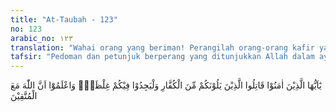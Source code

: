 ```yaml
---
title: "At-Taubah - 123"
no: 123
arabic_no: ١٢٣
translation: "Wahai orang yang beriman! Perangilah orang-orang kafir yang di sekitar kamu, dan hendaklah mereka merasakan sikap tegas darimu, dan ketahuilah bahwa Allah beserta orang yang bertakwa."
tafsir: "Pedoman dan petunjuk berperang yang ditunjukkan Allah dalam ayat ini kepada Rasulullah saw dan kaum Muslimin adalah lebih dahulu memerangi musuh-musuh Islam yang berada pada garis lingkaran yang terdekat dengan pusat kedudukan umat Islam, kemudian dilanjutkan kepada lingkaran yang lebih jauh.\n\nHal ini didasarkan kepada prinsip, bahwa peperangan yang dilakukan umat Islam hanyalah untuk mengamankan jalannya dakwah Islamiyah dan untuk melindungi keselamatan umat Islam, sedang dakwah tersebut juga dimulai dari orang-orang yang terdekat, dilanjutkan kepada orang-orang yang lebih jauh. Dengan demikian, terlihat adanya keselarasan antara dakwah Islamiyah dan peperangan tersebut.\n\nPetunjuk ini telah dilaksanakan dengan baik oleh Rasulullah saw, baik dalam bidang dakwah, maupun peperangan yang berfungsi untuk meng-amankan dakwah tersebut. Mengenai dakwah, beliau telah melaksanakannya lebih dahulu kepada keluarganya yang terdekat dan sahabat-sahabat karibnya, sesuai dengan petunjuk Allah.\n\nDan berilah peringatan kepada kerabat-kerabatmu yang terdekat. (asy-Syu'ara/26: 214)\n\nDan firman-Nya dalam ayat yang lain:\n\n¦dan agar kamu memberi peringatan kepada (penduduk) Ummul Qura (Mekah) dan orang-orang yang di luar lingkungannya. (al-An'am/6: 92)\n\nKemudian, dakwah ini beliau lanjutkan kepada masyarakat yang lebih luas, tidak saja dalam lingkungan negeri Arab, bahkan kepada raja-raja dan bangsa-bangsa sekitar Jazirah Arab.\n\nDemikian pula dalam hal peperangan, sesuai dengan ayat-ayat sebelum-nya dimulai dari musuh-musuh Islam yang terdekat, yang selalu melakukan tipu daya untuk menghalang-halangi kelangsungan dakwah Islamiyah. Kemudian dilanjutkan kepada suku-suku Arab yang lebih jauh dari pusat kedudukan atau basis umat Islam. Sesudah Rasulullah saw wafat, maka para khalifah sesudahnya meneruskan peperangan tersebut ke daerah-daerah yang lebih jauh, yaitu ke negeri Syam (Syria) dan Irak. Kemudian menyusup ke benua Afrika (sebelah Barat) dan Persia, Khurasan, bahkan sampai ke pegunungan Hindukust (sebelah Timur) sesuai dengan perluasan dakwah Islamiyah.\n\nMusuh-musuh Islam yang terdekat kepada Rasulullah dan kaum Muslimin ketika itu ialah orang-orang kafir yang terdiri dari kaum Yahudi yang berdiam di kota Medinah, kemudian di Khaibar, dan selanjutnya mereka yang memerangi kaum Muslimin di Perang Tabuk, dan sesudah itu musuh-musuh Islam di daerah-daerah Syam yang ketika itu berada dalam kekuasaan Romawi Timur yang berpusat di Bizantium.\n\nStrategi perang dengan cara memulai dari yang terdekat kepada yang jauh, adalah tepat sekali, ditinjau dari berbagai segi, yaitu: dari segi kemungkinan fasilitas pengangkutan, perbekalan, dan biaya. Semakin dekat tempatnya, semakin mudah cara-cara pengangkutan, dan dengan demikian semakin kecil pula biaya dan perbekalan yang diperlukan. Semakin jauh tempat yang harus didatangi, semakin sukar pula pengangkutan, dan semakin banyak pula waktu dan perbekalan yang diperlukan. Dengan sendirinya semakin banyak biaya dan tenaga yang dibutuhkan.\n\nPerang dalam tuntunan ajaran Islam adalah perjuangan yang harus dipersiapkan untuk terciptanya perdamaian sebagaimana pepatah dalam bahasa Arab, yang diungkapkan dalam kalimat:\n\nPerdamaian yang dipersenjatai\n\nDalam kaidah umum biasa dikatakan, kita harus selalu siap berperang untuk menciptakan perdamaian. Jika kita tidak dalam keadaan siap perang maka musuh setiap saat dapat menyerang kita, tetapi jika kita dalam keadaan siap perang maka musuhpun tidak berani menyerang kita.\n\nKarena itulah dalam Al-Qur'an, terutama Surah at-Taubah banyak mengungkapkan persoalan perang dan petunjuk-petunjuk kepada umat Islam untuk selalu siap berperang dengan berbagai stretegi untuk mewujudkan perdamaian.\n\nAllah memberikan petunjuk-Nya, agar kaum Muslimin mampu meng-gunakan kekerasan dan kekuatan terhadap orang-orang kafir yang menghalang-halangi dakwah Islamiyah, apabila jalan diplomasi dan perlakuan yang lemah lembut dan ramah tamah tidak bermanfaat lagi untuk mereka. Kaum Muslimin diperintahkan untuk bersikap adil, kasih sayang, dan ramah tamah kepada orang-orang bukan Islam. Akan tetapi bila mereka tetap mengganggu kepentingan umat Islam, terutama dakwah Islamiyah, maka kaum Muslimin harus menggunakan kekuatan dan kekuasaan, sehingga mereka menghentikan permusuhan terhadap Islam dan kaum Muslimin. Hal ini tersebut pula dalam firman Allah pada ayat yang lain:\n\nHai Nabi, berjihadlah (melawan) orang-orang kafir dan orang-orang munafik itu, dan bersikap keraslah terhadap mereka. (at-Taubah/9: 73)\n\nDengan demikian jelaslah bahwa kaum Muslimin harus siap mengguna-kan dua macam sikap dalam menghadapi orang kafir dan munafik yaitu, pertama sikap diplomasi yang luwes, lembut, dan ramah tamah jika mereka mau diajak berdamai. Orang kafir dalam hubungan ini disebut sebagai kafir mu'ahidi atau kafir zimmi, jika mereka termasuk warga negara kita. Kedua, tegas dan bila perlu mempergunakan kekuatan, apabila mereka tidak mau diajak hidup berdampingan secara damai. Orang kafir dalam kondisi demikian disebut sebagai kafir harbi, sehingga tidak ada jalan menghadapi mereka kecuali dengan kekuatan dan peperangan.\n\nPada akhir ayat ini Allah meyakinkan orang-orang yang bertakwa, bahwa Dia senantiasa bersama mereka. Artinya Allah memberikan jaminan kepada orang-orang yang bertakwa, yaitu yang senantiasa menjaga hukum-hukum dan ketentuan Allah, bahwa Dia akan selalu memberikan bantuan dan pertolongan-Nya. Ketentuan-ketentuan Allah yang perlu diperhatikan dalam masalah peperangan ialah agar umat Islam tidak lalai dalam mempersiapkan segala sesuatu yang perlu untuk mencapai kemenangan, yaitu kekuatan fisik dan mental. Kekuatan fisik mencakup: prajurit yang berbadan sehat dan kuat, alat-alat senjata yang efektif, kubu-kubu pertahanan yang tangguh, serta perbekalan dan perlengkapan yang cukup. Sedang kekuatan mental ialah: niat yang ikhlas, semangat yang tinggi, kesabaran dan keuletan yang tangguh, serta siasat perang yang jitu serta disiplin yang kuat, dan persatuan yang kokoh. Termasuk pula etika perang dan moral yang tinggi, yaitu tidak berlaku zalim terhadap wanita, anak-anak, orang tua yang lemah, serta tidak pula berlaku kejam terhadap orang-orang yang sudah menyerah atau tertawan, selama mereka ini tidak membahayakan bagi kepentingan Islam dan umat Islam. Untuk mencapai kemenangan ini diperlukan iman yang kokoh, serta ingat dan tawakkal kepada Allah."
---
```

يٰٓاَيُّهَا الَّذِيْنَ اٰمَنُوْا قَاتِلُوا الَّذِيْنَ يَلُوْنَكُمْ مِّنَ الْكُفَّارِ وَلْيَجِدُوْا فِيْكُمْ غِلْظَةًۗ وَاعْلَمُوْٓا اَنَّ اللّٰهَ مَعَ الْمُتَّقِيْنَ 